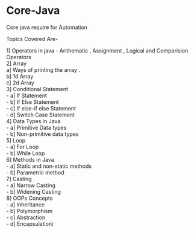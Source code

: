 # Core-Java
Core java require for Automation 

Topics Covered Are-

1] Operators in java - Arithematic , Assignment , Logical and Comparision Operators\
2] Array \
        a] Ways of printing the array .\
        b] 1d Array\
        c] 2d Array\
3] Conditional Statement\
       - a] If Statement\
       - b] If Else Statement\
       - c] If else-if else Statement\
       - d] Switch Case Statement\
4] Data Types in Java\
       - a] Primitive Data types\
       - b] Non-primitive data types\
5] Loop \
       - a] For Loop\
       - b] While Loop\
6] Methods in Java\
       - a] Static and non-static methods\
       - b] Parametric method\
7] Casting \
       - a] Narrow Casting \
       - b] Widening Casting\
8] OOPs Concepts \
       - a] Inheritance\
       - b] Polymorphism\
       - c] Abstraction\
       - d] Encapsulation\
       

        

